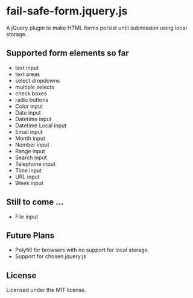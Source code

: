 fail-safe-form.jquery.js
========================

A jQuery plugin to make HTML forms persist until submission using local storage.

Supported form elements so far
------------------------------

 - text input
 - text areas
 - select dropdowns
 - multiple selects
 - check boxes
 - radio buttons
 - Color input
 - Date input
 - Datetime input
 - Datetime Local input
 - Email input
 - Month input
 - Number input
 - Range input
 - Search input
 - Telephone input
 - Time input
 - URL input
 - Week input

Still to come ...
-----------------

 - File input


Future Plans
------------

 - Polyfill for browsers with no support for local storage.
 - Support for chosen.jquery.js

License
-------

Licensed under the MIT license.
